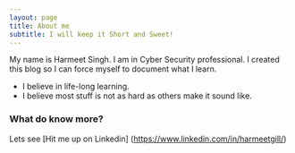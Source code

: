 ```yaml
---
layout: page
title: About me
subtitle: I will keep it Short and Sweet!
---
```


My name is Harmeet Singh. I am in Cyber Security professional. I created this blog so I can force myself to document what I learn.

- I believe in life-long learning.
- I believe most stuff is not as hard as others make it sound like.

### What do know more?

Lets see [Hit me up on Linkedin] (https://www.linkedin.com/in/harmeetgill/)
